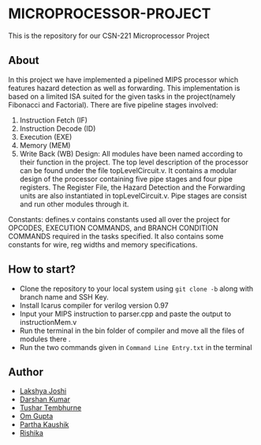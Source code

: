 # MICROPROCESSOR-PROJECT

This is the repository for our CSN-221 Microprocessor Project

## About

In this project we have implemented a pipelined MIPS processor which features hazard detection as well as forwarding. This implementation is based on a limited ISA suited for the given tasks in the project(namely Fibonacci and Factorial).
There are five pipeline stages involved:
1.	Instruction Fetch (IF)
2.	Instruction Decode (ID)
3.	Execution (EXE)
4.	Memory (MEM)
5.	Write Back (WB)
Design:
All modules have been named according to their function in the project. The top level description of the processor can be found under the file topLevelCircuit.v. It contains a modular design of the processor containing five pipe stages and four pipe registers. The Register File, the Hazard Detection and the Forwarding units are also instantiated in topLevelCircuit.v. Pipe stages are consist and run other modules through it.

Constants:
defines.v contains constants used all over the project for OPCODES, EXECUTION COMMANDS, and BRANCH CONDITION COMMANDS required in the tasks specified. It also contains some constants for wire, reg widths and memory specifications.


## How to start?

- Clone the repository to your local system using `git clone -b` along with branch name and  SSH Key.
- Install Icarus compiler for verilog version 0.97
- Input your MIPS instruction to parser.cpp and paste the output to instructionMem.v
- Run the terminal in the bin folder of compiler and move all the files of modules there .
- Run the two commands given in `Command Line Entry.txt` in the terminal 

## Author

- [Lakshya Joshi](https://github.com/lakshya1310)
- [Darshan Kumar](https://github.com/itsdarshankumar)
- [Tushar Tembhurne](https://github.com/tusharrr17)
- [Om Gupta](https://github.com/omg-sator)
- [Partha Kaushik](https://github.com/parthanos)
- [Rishika](https://github.com/rishu-3619)

